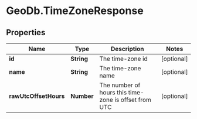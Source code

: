 # GeoDb.TimeZoneResponse

## Properties
Name | Type | Description | Notes
------------ | ------------- | ------------- | -------------
**id** | **String** | The time-zone id | [optional] 
**name** | **String** | The time-zone name | [optional] 
**rawUtcOffsetHours** | **Number** | The number of hours this time-zone is offset from UTC | [optional] 


